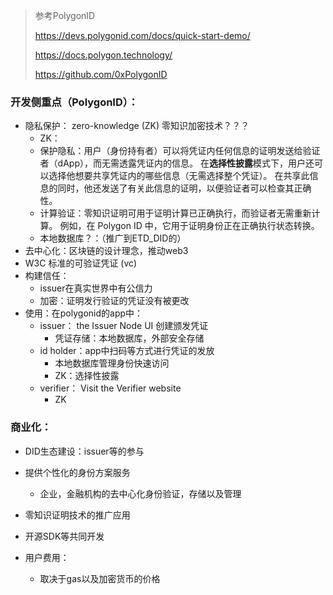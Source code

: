 > 参考PolygonID      
>
> https://devs.polygonid.com/docs/quick-start-demo/
>
> https://docs.polygon.technology/
>
> https://github.com/0xPolygonID

### 开发侧重点（PolygonID）：

- 隐私保护： zero-knowledge (ZK) 零知识加密技术？？？
  -  ZK：
    - 保护隐私：用户（身份持有者）可以将凭证内任何信息的证明发送给验证者（dApp），而无需透露凭证内的信息。 在**选择性披露**模式下，用户还可以选择他想要共享凭证内的哪些信息（无需选择整个凭证）。 在共享此信息的同时，他还发送了有关此信息的证明，以便验证者可以检查其正确性。
    - 计算验证：零知识证明可用于证明计算已正确执行，而验证者无需重新计算。 例如，在 Polygon ID 中，它用于证明身份正在正确执行状态转换。
  - 本地数据库？：（推广到ETD_DID的）
- 去中心化：区块链的设计理念，推动web3
-  W3C 标准的可验证凭证 (vc)
- 构建信任：
  -  issuer在真实世界中有公信力
  -  加密：证明发行验证的凭证没有被更改
- 使用：在polygonid的app中：
  - issuer： the Issuer Node UI 创建颁发凭证
    - 凭证存储：本地数据库，外部安全存储
  - id holder：app中扫码等方式进行凭证的发放
    - 本地数据库管理身份快速访问
    - ZK：选择性披露
  - verifier： Visit the Verifier website 
    - ZK

### 商业化：

- DID生态建设：issuer等的参与
- 提供个性化的身份方案服务
  - 企业，金融机构的去中心化身份验证，存储以及管理

- 零知识证明技术的推广应用
- 开源SDK等共同开发

- 用户费用：
  - 取决于gas以及加密货币的价格